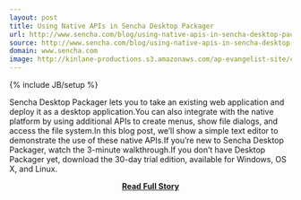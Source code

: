 ```yaml
---
layout: post
title: Using Native APIs in Sencha Desktop Packager
url: http://www.sencha.com/blog/using-native-apis-in-sencha-desktop-packager/
source: http://www.sencha.com/blog/using-native-apis-in-sencha-desktop-packager/
domain: www.sencha.com
image: http://kinlane-productions.s3.amazonaws.com/ap-evangelist-site/curated/screenshots/10169_www_sencha_com.png
---
```

{% include JB/setup %}<p>Sencha Desktop Packager lets you to take an existing web application and deploy it as a desktop application.You can also integrate with the native platform by using additional APIs to create menus, show file dialogs, and access the file system.In this blog post, we’ll show a simple text editor to demonstrate the use of these native APIs.If you’re new to Sencha Desktop Packager, watch the 3-minute walkthrough.If you don’t have Desktop Packager yet, download the 30-day trial edition, available for Windows, OS X, and Linux.</p>
<center><p><a href="http://www.sencha.com/blog/using-native-apis-in-sencha-desktop-packager/" style='padding:25px; font-sze:18px; font-weight: bold;'>Read Full Story</a></p></center>
